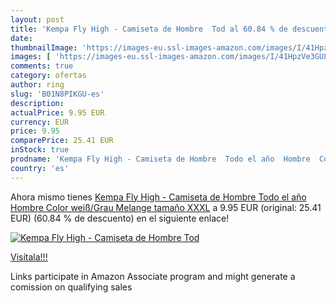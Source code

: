 ```yaml
---
layout: post
title: 'Kempa Fly High - Camiseta de Hombre  Tod al 60.84 % de descuento'
date: 
thumbnailImage: 'https://images-eu.ssl-images-amazon.com/images/I/41HpzVe3GUL._SL200_.jpg'
images: [ 'https://images-eu.ssl-images-amazon.com/images/I/41HpzVe3GUL._SL200_.jpg' ]
comments: true
category: ofertas
author: ring
slug: 'B01N8PIKGU-es'
description:
actualPrice: 9.95 EUR
currency: EUR
price: 9.95
comparePrice: 25.41 EUR
inStock: true
prodname: 'Kempa Fly High - Camiseta de Hombre  Todo el año  Hombre  Color weiß/Grau Melange  tamaño XXXL'
country: 'es'
---
```


Ahora mismo tienes [Kempa Fly High - Camiseta de Hombre  Todo el año  Hombre  Color weiß/Grau Melange  tamaño XXXL](https://www.amazon.es/dp/B01N8PIKGU/?tag=tolees-21) a 9.95 EUR (original: 25.41 EUR) (60.84 %  de descuento) en el siguiente enlace!

[![Kempa Fly High - Camiseta de Hombre  Tod](https://images-eu.ssl-images-amazon.com/images/I/41HpzVe3GUL._SL200_.jpg)](https://www.amazon.es/dp/B01N8PIKGU/?tag=tolees-21)

[Visítala!!!](https://www.amazon.es/dp/B01N8PIKGU/?tag=tolees-21)

Links participate in Amazon Associate program and might generate a comission on qualifying sales
